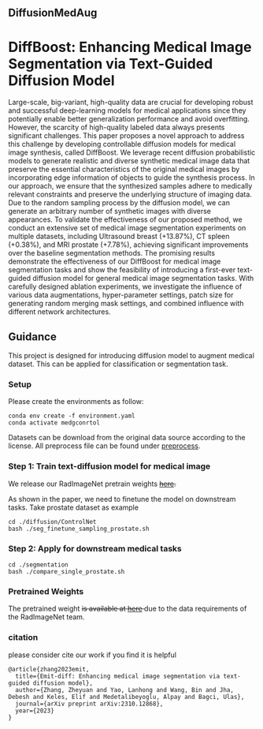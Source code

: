## DiffusionMedAug
# DiffBoost: Enhancing Medical Image Segmentation via Text-Guided Diffusion Model
Large-scale, big-variant, high-quality data are crucial for developing robust and successful deep-learning models for medical applications since they potentially enable better generalization performance and avoid overfitting. However, the scarcity of high-quality labeled data always presents significant challenges. This paper proposes a novel approach to address this challenge by developing controllable diffusion models for medical image synthesis, called DiffBoost. We leverage recent diffusion probabilistic models to generate realistic and diverse synthetic medical image data that preserve the essential characteristics of the original medical images by incorporating edge information of objects to guide the synthesis process. In our approach, we ensure that the synthesized samples adhere to medically relevant constraints and preserve the underlying structure of imaging data. Due to the random sampling process by the diffusion model, we can generate an arbitrary number of synthetic images with diverse appearances. To validate the effectiveness of our proposed method, we conduct an extensive set of medical image segmentation experiments on multiple datasets, including Ultrasound breast (+13.87\%), CT spleen (+0.38\%), and MRI prostate (+7.78\%), achieving significant improvements over the baseline segmentation methods. The promising results demonstrate the effectiveness of our DiffBoost for medical image segmentation tasks and show the feasibility of introducing a first-ever text-guided diffusion model for general medical image segmentation tasks. With carefully designed ablation experiments, we investigate the influence of various data augmentations, hyper-parameter settings, patch size for generating random merging mask settings, and combined influence with different network architectures.

## Guidance
This project is designed for introducing diffusion model to augment medical dataset. This can be applied for classification or segmentation task.

### Setup
Please create the environments as follow:
```
conda env create -f environment.yaml
conda activate medgconrtol
```

Datasets can be download from the original data source according to the license. All preprocess file can be found under [preprocess](./segmentation/preprocess/preprocessor.py). 

### Step 1: Train text-diffusion model for medical image
We release our RadImageNet pretrain weights <del> [here](https://drive.google.com/drive/folders/1dFitnVITUlDovC8XgLl1h12xGk13T3i8?usp=sharing).</del>

As shown in the paper, we need to finetune the model on downstream tasks. Take prostate dataset as example
```
cd ./diffusion/ControlNet
bash ./seg_finetune_sampling_prostate.sh
```
### Step 2: Apply for downstream medical tasks

```
cd ./segmentation
bash ./compare_single_prostate.sh
```
### Pretrained Weights
The pretrained weight <del> is available at [here]() </del> due to the data requirements of the RadImageNet team.
### citation

please consider cite our work if you find it is helpful
```
@article{zhang2023emit,
  title={Emit-diff: Enhancing medical image segmentation via text-guided diffusion model},
  author={Zhang, Zheyuan and Yao, Lanhong and Wang, Bin and Jha, Debesh and Keles, Elif and Medetalibeyoglu, Alpay and Bagci, Ulas},
  journal={arXiv preprint arXiv:2310.12868},
  year={2023}
}

```
